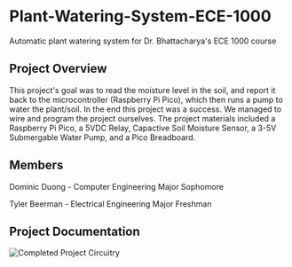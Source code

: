 # Plant-Watering-System-ECE-1000
Automatic plant watering system for Dr. Bhattacharya's ECE 1000 course
## Project Overview
This project's goal was to read the moisture level in the soil, and report it back to the microcontroller (Raspberry Pi Pico), which then runs a pump to water the plant/soil. In the end this project was a success. We managed to wire and program the project ourselves. The project materials included a Raspberry Pi Pico, a 5VDC Relay, Capactive Soil Moisture Sensor, a 3-5V Submergable Water Pump, and a Pico Breadboard.
## Members
Dominic Duong - Computer Engineering Major Sophomore

Tyler Beerman - Electrical Engineering Major Freshman
## Project Documentation
![Completed Project Circuitry](Picutres/Actual_Wiring.jpeg?raw=true "Title")
